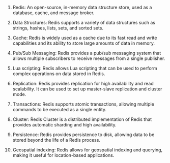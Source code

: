 1. Redis: An open-source, in-memory data structure store, used as a database, cache, and message broker.
 
2. Data Structures: Redis supports a variety of data structures such as strings, hashes, lists, sets, and sorted sets.

3. Cache: Redis is widely used as a cache due to its fast read and write capabilities and its ability to store large amounts of data in memory.

4. Pub/Sub Messaging: Redis provides a pub/sub messaging system that allows multiple subscribers to receive messages from a single publisher.

5. Lua scripting: Redis allows Lua scripting that can be used to perform complex operations on data stored in Redis.

6. Replication: Redis provides replication for high availability and read scalability. It can be used to set up master-slave replication and cluster mode.

7. Transactions: Redis supports atomic transactions, allowing multiple commands to be executed as a single entity.

8. Cluster: Redis Cluster is a distributed implementation of Redis that provides automatic sharding and high availability.

9. Persistence: Redis provides persistence to disk, allowing data to be stored beyond the life of a Redis process.

10. Geospatial indexing: Redis allows for geospatial indexing and querying, making it useful for location-based applications.
